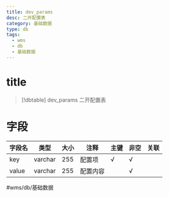 ```yaml
---
title: dev_params
desc: 二开配置表
category: 基础数据
type: db
tags:
  - wms
  - db
  - 基础数据
---
```


# title
>[!dbtable] dev_params
> 二开配置表

# 字段
| 字段名 | 类型 | 大小 | 注释 | 主键 | 非空 | 关联 |
| --- | --- | --- | --- | --- | --- | --- |
| key | varchar | 255 | 配置项 | √ | √ |  |
| value | varchar | 255 | 配置内容 |  | √ |  |
#wms/db/基础数据
